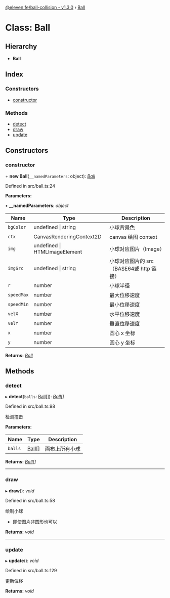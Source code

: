 [@eleven.fe/ball-collision - v1.3.0](../README.md) › [Ball](ball.md)

# Class: Ball

## Hierarchy

* **Ball**

## Index

### Constructors

* [constructor](ball.md#constructor)

### Methods

* [detect](ball.md#detect)
* [draw](ball.md#draw)
* [update](ball.md#update)

## Constructors

###  constructor

\+ **new Ball**(`__namedParameters`: object): *[Ball](ball.md)*

Defined in src/ball.ts:24

**Parameters:**

▪ **__namedParameters**: *object*

Name | Type | Description |
------ | ------ | ------ |
`bgColor` | undefined &#124; string | 小球背景色 |
`ctx` | CanvasRenderingContext2D | canvas 绘图 context |
`img` | undefined &#124; HTMLImageElement | 小球对应图片（Image） |
`imgSrc` | undefined &#124; string | 小球对应图片的 src（BASE64或 http 链接） |
`r` | number | 小球半径 |
`speedMax` | number | 最大位移速度  |
`speedMin` | number | 最小位移速度 |
`velX` | number | 水平位移速度 |
`velY` | number | 垂直位移速度 |
`x` | number | 圆心 x 坐标 |
`y` | number | 圆心 y 坐标 |

**Returns:** *[Ball](ball.md)*

## Methods

###  detect

▸ **detect**(`balls`: [Ball](ball.md)[]): *[Ball](ball.md)[]*

Defined in src/ball.ts:98

检测撞击

**Parameters:**

Name | Type | Description |
------ | ------ | ------ |
`balls` | [Ball](ball.md)[] | 画布上所有小球  |

**Returns:** *[Ball](ball.md)[]*

___

###  draw

▸ **draw**(): *void*

Defined in src/ball.ts:58

绘制小球
 - 即使图片非圆形也可以

**Returns:** *void*

___

###  update

▸ **update**(): *void*

Defined in src/ball.ts:129

更新位移

**Returns:** *void*
